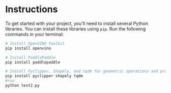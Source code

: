 # Instructions

To get started with your project, you'll need to install several Python libraries. You can install these libraries using `pip`. Run the following commands in your terminal:

```bash
# Install OpenVINO Toolkit
pip install openvino

# Install PaddlePaddle
pip install paddlepaddle

# Install Pyclipper, Shapely, and tqdm for geometric operations and progress bars
pip install pyclipper shapely tqdm
#run
python test2.py